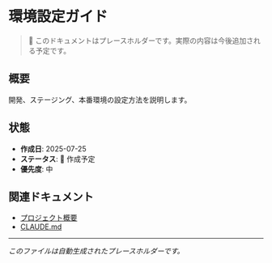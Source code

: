 # 環境設定ガイド

> 📝 このドキュメントはプレースホルダーです。実際の内容は今後追加される予定です。

## 概要

開発、ステージング、本番環境の設定方法を説明します。

## 状態

- **作成日**: 2025-07-25
- **ステータス**: 🚧 作成予定
- **優先度**: 中

## 関連ドキュメント

- [プロジェクト概要](../../README.md)
- [CLAUDE.md](../../CLAUDE.md)

---
*このファイルは自動生成されたプレースホルダーです。*
